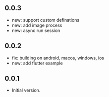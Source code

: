 ## 0.0.3

- new: support custom definations
- new: add image process
- new: async run session

## 0.0.2

- fix: building on android, macos, windows, ios
- new: add flutter example

## 0.0.1

- Initial version.

